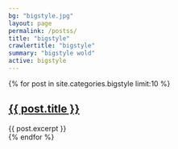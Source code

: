 ```yaml
---
bg: "bigstyle.jpg"
layout: page
permalink: /postss/
title: "bigstyle"
crawlertitle: "bigstyle"
summary: "bigstyle wold"
active: bigstyle
---
```



{% for post in site.categories.bigstyle limit:10 %}
  <article class="index-page">
    <h2><a href="{{ post.url | relative_url }}">{{ post.title }}</a></h2>
    {{ post.excerpt }}
  </article>
{% endfor %}